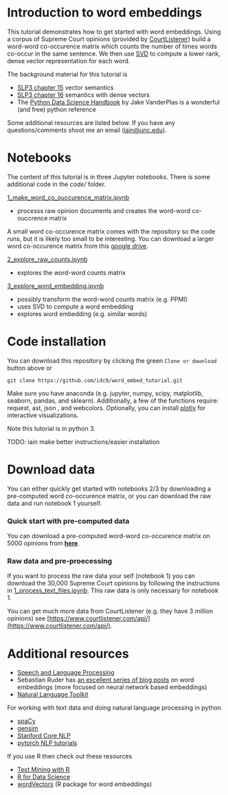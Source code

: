 # Introduction to word embeddings

This tutorial demonstrates how to get started with word embeddings. Using a corpus of Supreme Court opinions (provided by [CourtListener](https://www.courtlistener.com)) build a word-word co-occurence matrix which counts the number of times words co-occur in the same sentence. We then use [SVD](https://en.wikipedia.org/wiki/Singular-value_decomposition) to compute a lower rank, dense vector representation for each word.

The background material for this tutorial is

- [SLP3 chapter 15](https://web.stanford.edu/~jurafsky/slp3/15.pdf) vector semantics
- [SLP3 chapter 16](https://web.stanford.edu/~jurafsky/slp3/16.pdf) semantics with dense vectors
- The [Python Data Science Handbook](https://jakevdp.github.io/PythonDataScienceHandbook/) by Jake VanderPlas is a wonderful (and free) python reference

Some additional resources are listed below. If you have any questions/comments shoot me an email (iain@unc.edu).


# Notebooks
The content of this tutorial is in three Jupyter notebooks. There is some additional code in the *code/* folder.

[1_make_word_co_ouccurence_matrix.ipynb](https://github.com/idc9/word_embed_tutorial/blob/master/1_make_word_co_ouccurence_matrix.ipynb)

- processs raw opinion documents and creates the word-word co-ouccrence matrix 

A small word co-occurence matrix comes with the repository so the code runs, but it is likely too small to be interesting. You can download a larger word co-occurence matrix from this [google drive](https://drive.google.com/open?id=0B40b05f-8LWtVGsybWw4OTVyV00).

[2_explore_raw_counts.ipynb](https://github.com/idc9/word_embed_tutorial/blob/master/2_explore_raw_counts.ipynb)

- explores the word-word counts matrix

[3_explore_word_embedding.ipynb](https://github.com/idc9/word_embed_tutorial/blob/master/3_explore_word_embedding.ipynb)

- possibly transform the word-word counts matrix (e.g. PPMI)
- uses SVD to compute a word embedding
- explores word embedding (e.g. similar words)


# Code installation

You can download this repository by clicking the green `Clone or download` button above or

```
git clone https://github.com/idc9/word_embed_tutorial.git
```

Make sure you have anaconda (e.g. jupyter, numpy, scipy, matplotlib, seaborn, pandas, and sklearn). Additionally, a few of the functions require: request, ast, json , and webcolors. Optionally, you can install [plotly](https://github.com/plotly/plotly.py) for interactive visualizations.

Note this tutorial is in python 3.

TODO: iain make better instructions/easier installation

# Download data

You can either quickly get started with notebooks 2/3 by downloading a pre-computed word co-occurence matrix, or you can download the raw data and run notebook 1 yourself.

### Quick start with pre-computed data

You can download a pre-computed word-word co-occurence matrix on 5000 opinions from [**here**](https://drive.google.com/open?id=0B40b05f-8LWtVGsybWw4OTVyV00).


### Raw data and pre-proecessing

If you want to process the raw data your self (notebook 1) you can download the 30,000 Supreme Court opinions by following the instructions in [1_process_text_files.ipynb](https://github.com/idc9/word_embed_tutorial/blob/master/1_process_text_files.ipynb). This raw data is only necessary for notebook 1.


You can get much more data from CourtListener (e.g. they have 3 million opinions) see [https://www.courtlistener.com/api/](https://www.courtlistener.com/api/).


# Additional resources

- [	Speech and Language Processing](https://web.stanford.edu/~jurafsky/slp3/)
- Sebastian Ruder has [an excellent series of blog posts](http://ruder.io/word-embeddings-1/) on word embeddings (more focused on neural network based embeddings)
- [Natural Language Toolkit](http://www.nltk.org/book/) 

For working with text data and doing natural language processing in python

- [spaCy](https://spacy.io/)
- [gensim](https://radimrehurek.com/gensim/)
- [Stanford Core NLP](https://github.com/dasmith/stanford-corenlp-python)
- [pytorch NLP tutorials](http://pytorch.org/tutorials/beginner/deep_learning_nlp_tutorial.html)

If you use R then check out these resources

- [Text Mining with R](http://tidytextmining.com/)
- [R for Data Science](http://r4ds.had.co.nz/)
- [wordVectors](https://github.com/bmschmidt/wordVectors) (R package for word embeddings)